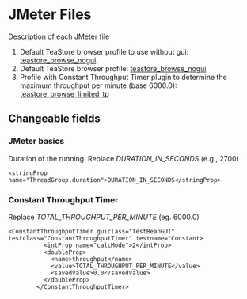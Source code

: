 # JMeter Files #

Description of each JMeter file

1. Default TeaStore browser profile to use without gui: [teastore_browse_nogui](/examples/jmeter/teastore_browse_nogui.jmx) 
2. Default TeaStore browser profile: [teastore_browse_nogui](/examples/jmeter/teastore_browse.jmx)
3. Profile with Constant Throughput Timer plugin to determine the maximum throughput per minute (base 6000.0): [teastore_browse_limited_tp](/examples/jmeter/teastore_browse_limited_tp.jmx)




## Changeable fields ##

### JMeter basics ###

Duration of the running. 
Replace _DURATION_IN_SECONDS_ (e.g., 2700)
```
<stringProp name="ThreadGroup.duration">DURATION_IN_SECONDS</stringProp>
```

### Constant Throughput Timer ###

Replace _TOTAL_THROUGHPUT_PER_MINUTE_ (eg. 6000.0)
```
<ConstantThroughputTimer guiclass="TestBeanGUI" testclass="ConstantThroughputTimer" testname="Constant>
          <intProp name="calcMode">2</intProp>
          <doubleProp>
            <name>throughput</name>
            <value>TOTAL_THROUGHPUT_PER_MINUTE</value>
            <savedValue>0.0</savedValue>
          </doubleProp>
        </ConstantThroughputTimer>

```
